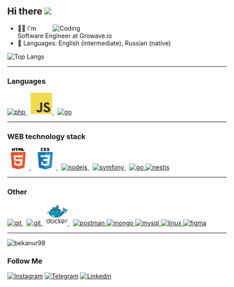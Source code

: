 <h2> Hi there
<img width="24" src="https://media.giphy.com/media/hvRJCLFzcasrR4ia7z/giphy.gif"> 
</h2>
<img align="right" alt="Coding" width="400" src="https://cdn.dribbble.com/users/1162077/screenshots/4681897/media/e612f71d1ebbfb407dd5d045c219407e.gif"/>

- 👨‍💻 I'm Software Engineer at Growave.io
- 💬 Languages: English (intermediate), Russian (native)

![Top Langs](https://github-readme-stats.vercel.app/api/top-langs/?username=bekanur98&langs_count=7&theme=dark) 

<hr/>
<h3 align="left">Languages</h3>
<p align="left">
<a href="https://www.php.net/" target="_blank" rel="noreferrer"> <img src="https://cdn3.iconfinder.com/data/icons/logos-and-brands-adobe/512/256_Php-512.png" alt="php" width="50" height="50"/> </a>&nbsp
<a href="https://developer.mozilla.org/en-US/docs/Web/JavaScript" target="_blank" rel="noreferrer"> <img src="https://raw.githubusercontent.com/devicons/devicon/master/icons/javascript/javascript-original.svg" alt="javascript" width="50" height="50"/> </a>&nbsp
<a href="https://go.dev/" target="_blank" rel="noreferrer"> <img src="https://w7.pngwing.com/pngs/403/502/png-transparent-golang-go-google-programming-language-systems-programming-golang-logo-3d-icon.png" alt="go" width="50" height="50"/> </a>
</p>
<hr/>
<h3 align="left">WEB technology stack</h3>
<p align="left">
<a href="https://www.w3.org/html/" target="_blank" rel="noreferrer"> <img src="https://raw.githubusercontent.com/devicons/devicon/master/icons/html5/html5-original-wordmark.svg" alt="html5" width="50" height="50"/> </a>&nbsp
<a href="https://www.w3schools.com/css/" target="_blank" rel="noreferrer"> <img src="https://raw.githubusercontent.com/devicons/devicon/master/icons/css3/css3-original-wordmark.svg" alt="css3" width="50" height="50"/> 
</a> &nbsp
<a href="https://nodejs.org/en" target="_blank" rel="noreferrer"> <img src="https://icon-library.com/images/node-js-icon/node-js-icon-8.jpg" alt="nodejs" width="50" height="50"/> </a> &nbsp
<a href="https://symfony.com/" target="_blank" rel="noreferrer"> <img src="https://cdn.iconscout.com/icon/free/png-256/symfony-3550987-2970506.png" alt="symfony" width="50" height="50"/> </a>&nbsp
<a href="https://go.dev/" target="_blank" rel="noreferrer"> <img src="https://w7.pngwing.com/pngs/403/502/png-transparent-golang-go-google-programming-language-systems-programming-golang-logo-3d-icon.png" alt="go" width="50" height="50"/> </a>
<a href="https://nestjs.com/" target="_blank" rel="noreferrer"> <img src="https://cdn.dribbble.com/users/808903/screenshots/3831862/dribbble_szablon__1_1.png" alt="nestjs" width="50" height="50"/> </a> 
<hr/>
</p>

<h3 align="left">Other</h3>
<p align="left">
<a href="https://git-scm.com/" target="_blank" rel="noreferrer"> <img src="https://www.vectorlogo.zone/logos/git-scm/git-scm-icon.svg" alt="git" width="50" height="50"/> </a>&nbsp
<a href="aws.amazon.com/" target="_blank" rel="noreferrer"> <img src="https://a0.awsstatic.com/libra-css/images/logos/aws_logo_smile_1200x630.png" alt="git" width="50" height="50"/> </a>&nbsp
<a href="https://www.docker.com/" target="_blank" rel="noreferrer"> <img src="https://raw.githubusercontent.com/devicons/devicon/master/icons/docker/docker-original-wordmark.svg" alt="docker" width="50" height="50"/> </a>&nbsp
<a href="https://postman.com" target="_blank" rel="noreferrer"> <img src="https://www.vectorlogo.zone/logos/getpostman/getpostman-icon.svg" alt="postman" width="50" height="50"/> </a>
<a href="https://www.mongodb.com/" target="_blank" rel="noreferrer"> <img src="https://webimages.mongodb.com/_com_assets/cms/kuyjf3vea2hg34taa-horizontal_default_slate_blue.svg?auto=format%252Ccompress" alt="mongo" width="50" height="50"/> </a> 
<a href="https://www.mysql.com/" target="_blank" rel="noreferrer"> <img src="https://www.vectorlogo.zone/logos/mysql/mysql-ar21.svg" alt="mysql" width="50" height="50"/> </a> 
<a href="https://www.linux.org/" target="_blank" rel="noreferrer"> <img src="https://cdns.iconmonstr.com/wp-content/releases/preview/2013/240/iconmonstr-linux-os-1.png" alt="linux" width="50" height="50"/> </a> 
<a href="https://www.figma.com/" target="_blank" rel="noreferrer"> <img src="https://www.vectorlogo.zone/logos/figma/figma-icon.svg" alt="figma" width="50" height="50"/> </a> 
  
</p>
<hr/>
<p align="left"><img src="https://komarev.com/ghpvc/?username=amantaysv&label=Profile%20views&color=0e75b6&style=flat" alt="bekanur98" /> </p>


### Follow Me
[![Instagram](https://img.shields.io/badge/-Instagram-090909?style=for-the-badge&logo=instagram)](https://www.instagram.com/_bekanur/)
[![Telegram](https://img.shields.io/badge/-Telegram-090909?style=for-the-badge&logo=telegram)](https://t.me/beknur_baltabaev/)
[![Linkedin](https://img.shields.io/badge/-Linkedin-090909?style=for-the-badge&logo=linkedin)](https://www.linkedin.com/in/beknur-b//)
